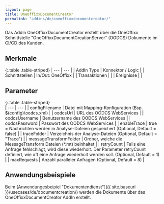 ```yaml
---
layout: page
title: OneOffixxDocumentCreator
permalink: "addins/de/oneoffixxdocumentcreator/"
---
```



Das AddIn OneOffixxDocumentCreator erstellt über die OneOffixx Schnittstelle "OneOffixxDocumentCreationServer" (OODCS) Dokumente im CI/CD des Kunden.

## Merkmale

{:.table .table-striped}
| --- | --- |
| AddIn Type | Konnektor / Logic |
| Schnittstellen | In/Out: OneOffixx |
| Transaktionen |  |
| Ereignisse |  |


## Parameter

{:.table .table-striped}                    
| --- | --- |
| configFilename | Datei mit Mapping-Konfiguration (Bsp. $(config)\oodcs.xml) |
| oodcsUrl | URL des OODCS WebServices |
| oodcsUsername | Benutzername des OODCS WebServices |
| oodcsPassword | Passwort des OODCS WebServices |
| enableTrace | true = Nachrichten werden in Analyse-Dateien gespeichert (Optional, Default = false) |
| traceFolder | Verzeichnis der Analyse-Dateien (Optional, Default = "Trace") |
| messageTransformFolder | Ordner, welche die MessageTransform Dateien (*.mt) beinhaltet |
| retryCount | Falls eine Anfrage fehlschlägt, wird diese wiederholt. Der Parameter retryCount definiert, wie oft eine Anfrage wiederholt werden soll. (Optional, Default = 1) |
| maxRequests | Anzahl paralleler Anfragen (Optional, Default = 8) |

## Anwendungsbeispiele

Beim [Anwendungesbeipiel "Dokumentendienst"]({{ site.baseurl }}/usecases/de/documentcreation/) werden die Dokumente über das OneOffixxDocumentCreator AddIn erstellt.
